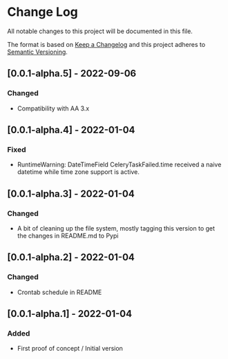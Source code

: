 # Change Log

All notable changes to this project will be documented in this file.

The format is based on [Keep a Changelog](http://keepachangelog.com/)
and this project adheres to [Semantic Versioning](http://semver.org/).


## [0.0.1-alpha.5] - 2022-09-06

### Changed

- Compatibility with AA 3.x


## [0.0.1-alpha.4] - 2022-01-04

### Fixed

- RuntimeWarning: DateTimeField CeleryTaskFailed.time received a naive datetime
  while time zone support is active.


## [0.0.1-alpha.3] - 2022-01-04

### Changed

- A bit of cleaning up the file system, mostly tagging this version to get the
  changes in README.md to Pypi


## [0.0.1-alpha.2] - 2022-01-04

### Changed

- Crontab schedule in README


## [0.0.1-alpha.1] - 2022-01-04

### Added

- First proof of concept / Initial version
